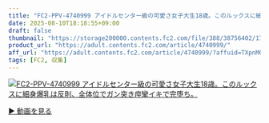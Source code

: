 ```yaml
---
title: "FC2-PPV-4740999 アイドルセンター級の可愛さ女子大生18歳。このルックスに細身爆乳は反則、全体位でガン突き痙攣イキで完堕ち。"
date: 2025-08-10T18:18:55+09:00
draft: false
thumbnail: "https://storage200000.contents.fc2.com/file/388/38756402/1754815453.58.png"
product_url: "https://adult.contents.fc2.com/article/4740999/"
aff_url: "https://adult.contents.fc2.com/article/4740999/?affuid=TXpnM01qYzFNalk9"
tags: [FC2, 収集]
---
```

[![FC2-PPV-4740999 アイドルセンター級の可愛さ女子大生18歳。このルックスに細身爆乳は反則、全体位でガン突き痙攣イキで完堕ち。](https://storage200000.contents.fc2.com/file/388/38756402/1754815453.58.png)](https://adult.contents.fc2.com/article/4740999/?affuid=TXpnM01qYzFNalk9)

[▶︎ 動画を見る](https://adult.contents.fc2.com/article/4740999/?affuid=TXpnM01qYzFNalk9)
